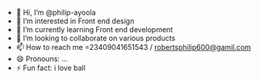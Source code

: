 - 👋 Hi, I’m @philip-ayoola
- 👀 I’m interested in Front end design
- 🌱 I’m currently learning Front end development 
- 💞️ I’m looking to collaborate on various products 
- 📫 How to reach me =23409041651543 / robertsphilip600@gamil.com
- 😄 Pronouns: ...
- ⚡ Fun fact: i love ball

<!---
philip-ayoola/philip-ayoola is a ✨ special ✨ repository because its `README.md` (this file) appears on your GitHub profile.
You can click the Preview link to take a look at your changes.
--->
